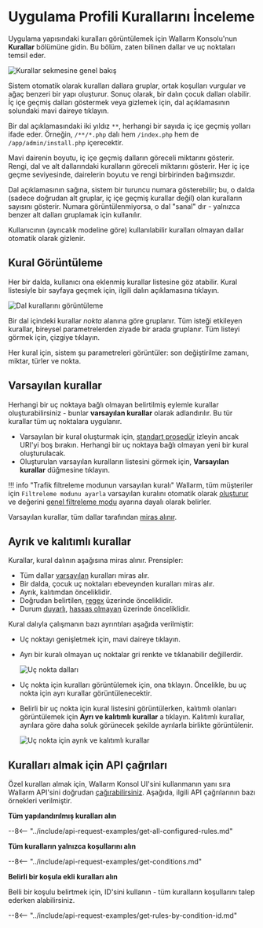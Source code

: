 [img-rules-overview]:       ../../images/user-guides/rules/rules-overview.png
[img-view-rules]:           ../../images/user-guides/rules/view-rules.png

# Uygulama Profili Kurallarını İnceleme

Uygulama yapısındaki kuralları görüntülemek için Wallarm Konsolu'nun **Kurallar** bölümüne gidin. Bu bölüm, zaten bilinen dallar ve uç noktaları temsil eder.

![Kurallar sekmesine genel bakış][img-rules-overview]

Sistem otomatik olarak kuralları dallara gruplar, ortak koşulları vurgular ve ağaç benzeri bir yapı oluşturur. Sonuç olarak, bir dalın çocuk dalları olabilir. İç içe geçmiş dalları göstermek veya gizlemek için, dal açıklamasının solundaki mavi daireye tıklayın.

Bir dal açıklamasındaki iki yıldız `**`, herhangi bir sayıda iç içe geçmiş yolları ifade eder. Örneğin, `/**/*.php` dalı hem `/index.php` hem de `/app/admin/install.php` içerecektir.

Mavi dairenin boyutu, iç içe geçmiş dalların göreceli miktarını gösterir. Rengi, dal ve alt dallarındaki kuralların göreceli miktarını gösterir. Her iç içe geçme seviyesinde, dairelerin boyutu ve rengi birbirinden bağımsızdır.

Dal açıklamasının sağına, sistem bir turuncu numara gösterebilir; bu, o dalda (sadece doğrudan alt gruplar, iç içe geçmiş kurallar değil) olan kuralların sayısını gösterir. Numara görüntülenmiyorsa, o dal "sanal" dır - yalnızca benzer alt dalları gruplamak için kullanılır.

Kullanıcının (ayrıcalık modeline göre) kullanılabilir kuralları olmayan dallar otomatik olarak gizlenir.


## Kural Görüntüleme

Her bir dalda, kullanıcı ona eklenmiş kurallar listesine göz atabilir. Kural listesiyle bir sayfaya geçmek için, ilgili dalın açıklamasına tıklayın.

![Dal kurallarını görüntüleme][img-view-rules]

Bir dal içindeki kurallar *nokta* alanına göre gruplanır. Tüm isteği etkileyen kurallar, bireysel parametrelerden ziyade bir arada gruplanır. Tüm listeyi görmek için, çizgiye tıklayın.

Her kural için, sistem şu parametreleri görüntüler: son değiştirilme zamanı, miktar, türler ve nokta.

## Varsayılan kurallar

Herhangi bir uç noktaya bağlı olmayan belirtilmiş eylemle kurallar oluşturabilirsiniz - bunlar **varsayılan kurallar** olarak adlandırılır. Bu tür kurallar tüm uç noktalara uygulanır.

* Varsayılan bir kural oluşturmak için, [standart prosedür](add-rule.md) izleyin ancak URI'yi boş bırakın. Herhangi bir uç noktaya bağlı olmayan yeni bir kural oluşturulacak.
* Oluşturulan varsayılan kuralların listesini görmek için, **Varsayılan kurallar** düğmesine tıklayın.

!!! info "Trafik filtreleme modunun varsayılan kuralı"
    Wallarm, tüm müşteriler için `Filtreleme modunu ayarla` varsayılan kuralını otomatik olarak [oluşturur](wallarm-mode-rule.md#default-instance-of-rule) ve değerini [genel filtreleme modu](../../admin-en/configure-wallarm-mode.md#setting-up-the-general-filtration-rule-in-wallarm-console) ayarına dayalı olarak belirler.

Varsayılan kurallar, tüm dallar tarafından [miras alınır](#distinct-and-inherited-rules).

## Ayrık ve kalıtımlı kurallar

Kurallar, kural dalının aşağısına miras alınır. Prensipler:

* Tüm dallar [varsayılan](#default-rules) kuralları miras alır.
* Bir dalda, çocuk uç noktaları ebeveynden kuralları miras alır.
* Ayrık, kalıtımdan önceliklidir.
* Doğrudan belirtilen, [regex](add-rule.md#condition-type-regex) üzerinde önceliklidir.
* Durum [duyarlı](add-rule.md#condition-type-equal), [hassas olmayan](add-rule.md#condition-type-iequal-aa) üzerinde önceliklidir.

Kural dalıyla çalışmanın bazı ayrıntıları aşağıda verilmiştir:

* Uç noktayı genişletmek için, mavi daireye tıklayın.
* Ayrı bir kuralı olmayan uç noktalar gri renkte ve tıklanabilir değillerdir.

    ![Uç nokta dalları](../../images/user-guides/rules/rules-branch.png)

* Uç nokta için kuralları görüntülemek için, ona tıklayın. Öncelikle, bu uç nokta için ayrı kurallar görüntülenecektir.
* Belirli bir uç nokta için kural listesini görüntülerken, kalıtımlı olanları görüntülemek için **Ayrı ve kalıtımlı kurallar** a tıklayın. Kalıtımlı kurallar, ayrılara göre daha soluk görünecek şekilde ayrılarla birlikte görüntülenir.

    ![Uç nokta için ayrık ve kalıtımlı kurallar](../../images/user-guides/rules/rules-distinct-and-inherited.png)

## Kuralları almak için API çağrıları

Özel kuralları almak için, Wallarm Konsol UI'sini kullanmanın yanı sıra Wallarm API'sini doğrudan [çağırabilirsiniz](../../api/overview.md). Aşağıda, ilgili API çağrılarının bazı örnekleri verilmiştir.

**Tüm yapılandırılmış kuralları alın**

--8<-- "../include/api-request-examples/get-all-configured-rules.md"

**Tüm kuralların yalnızca koşullarını alın**

--8<-- "../include/api-request-examples/get-conditions.md"

**Belirli bir koşula ekli kuralları alın**

Belli bir koşulu belirtmek için, ID'sini kullanın - tüm kuralların koşullarını talep ederken alabilirsiniz.

--8<-- "../include/api-request-examples/get-rules-by-condition-id.md"